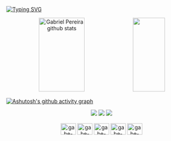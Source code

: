 
[![Typing SVG](https://readme-typing-svg.herokuapp.com/?color=15e5a6&size=35&center=true&vCenter=true&width=1000&lines=HELLO!+My+Name+is+Gabriel+Pereira;I'm+23+years+old;I+am+from+Blumenau,+SC;I+am+study+Java;Be+Welcome!+:%29)](https://git.io/typing-svg)


<div align="center">  
  <img width="49%" height="195px" src="https://github-readme-stats.vercel.app/api?username=gabe1601&show_icons=true&count_private=true&hide_border=true&title_color=15e5a6&icon_color=15e5a6&text_color=c9d1d9&bg_color=0d1117" alt="Gabriel Pereira github stats" /> 
  <img width="41%" height="195px" src="https://github-readme-stats.vercel.app/api/top-langs/?username=gabe1601&layout=compact&hide_border=true&title_color=15e5a6&text_color=15e5a6&bg_color=0d1117" />
</div>

[![Ashutosh's github activity graph](https://github-readme-activity-graph.vercel.app/graph?username=gabe1601&bg_color=000000&color=15e5a6&line=07e9a5&point=0a855c&area=true&hide_border=true)](https://github.com/ashutosh00710/github-readme-activity-graph)

<div align="center">  
  <a href="https://instagram.com/gabrielp1601" target="_blank"><img src="https://img.shields.io/badge/-Instagram-%23E4405F?style=for-the-badge&logo=instagram&logoColor=white" target="_blank"></a>
  <a href = "mailto:gabrielpereira160101@gmail.com"><img src="https://img.shields.io/badge/-Gmail-%23333?style=for-the-badge&logo=gmail&logoColor=white" target="_blank"></a>
  <a href="https://www.linkedin.com/in/gabriel-pereira-a2a6331a2/" target="_blank"><img src="https://img.shields.io/badge/-LinkedIn-%230077B5?style=for-the-badge&logo=linkedin&logoColor=white" target="_blank"></a> 
</div> 

<div align="center"><br>
<img align="center" alt="gabe-java" height="30" width="40" src="https://cdn.jsdelivr.net/gh/devicons/devicon/icons/java/java-original.svg">
<img align="center" alt="gabe-html" height="30" width="40" src="https://cdn.jsdelivr.net/gh/devicons/devicon/icons/html5/html5-original.svg">
<img align="center" alt="gabe-css" height="30" width="40" src="https://cdn.jsdelivr.net/gh/devicons/devicon/icons/css3/css3-original.svg">
<img align="center" alt="gabe-javaScript" height="30" width="40" src="https://cdn.jsdelivr.net/gh/devicons/devicon/icons/javascript/javascript-original.svg">
<img align="center" alt="gabe-spring" height="30" width="40" src="https://cdn.jsdelivr.net/gh/devicons/devicon/icons/spring/spring-original.svg">
